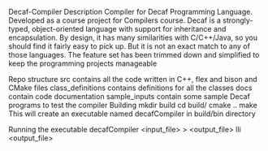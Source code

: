 Decaf-Compiler
Description
Compiler for Decaf Programming Language. Developed as a course project for Compilers course. Decaf is a strongly-typed, object-oriented language with support for inheritance and encapsulation. By design, it has many similarities with C/C++/Java, so you should find it fairly easy to pick up. But it is not an exact match to any of those languages. The feature set has been trimmed down and simplified to keep the programming projects manageable

Repo structure
src contains all the code written in C++, flex and bison and CMake files
class_definitions contains definitions for all the classes
docs contain code documentation
sample_inputs contain some sample Decaf programs to test the compiler
Building
mkdir build
cd build/
cmake ..
make 
This will create an executable named decafCompiler in build/bin directory

Running the executable
decafCompiler <input_file> > <output_file>
lli <output_file>
